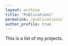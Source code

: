 ```yaml
---
layout: archive
title: "Publications"
permalink: /publications/
author_profile: true
---
```


This is a list of my projects.
